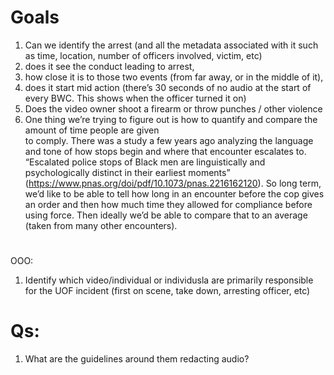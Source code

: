 # Goals

1. Can we identify the arrest (and all the metadata associated with it such as time, location, number of officers involved, victim, etc)
2. does it see the conduct leading to arrest,
3. how close it is to those two events (from far away, or in the middle of it),
4. does it start mid action (there’s 30 seconds of no audio at the start of every BWC. This shows when the officer turned it on)
5. Does the video owner shoot a firearm or throw punches / other violence
6. One thing we’re trying to figure out is how to quantify and compare the amount of time people are given  
to comply. There was a study a few years ago analyzing the language and tone of how stops begin and where that encounter escalates to. “Escalated police stops of Black men are linguistically and psychologically distinct in their earliest moments” (https://www.pnas.org/doi/pdf/10.1073/pnas.2216162120). So long term, we’d like to be able to tell how long in an encounter before the cop gives an order and then how much time they allowed for compliance before using force. Then ideally we’d be able to compare that to an average (taken from many other encounters).
 
 #
 OOO:
 1. Identify which video/individual or individusla are primarily responsible for the UOF incident (first on scene, take down, arresting officer, etc)

# Qs:
1. What are the guidelines around them redacting audio?